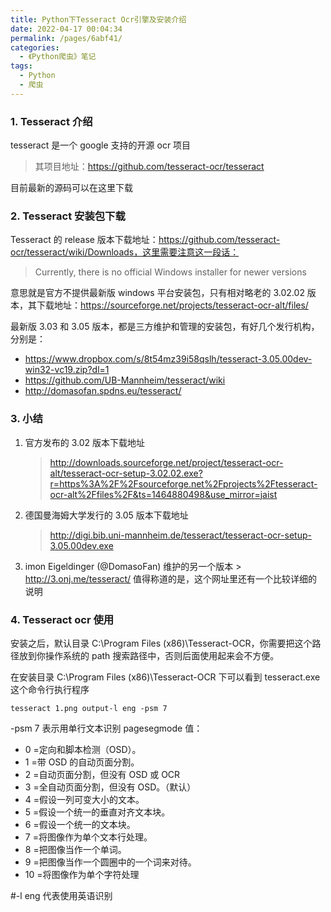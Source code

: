 ```yaml
---
title: Python下Tesseract Ocr引擎及安装介绍
date: 2022-04-17 00:04:34
permalink: /pages/6abf41/
categories:
  - 《Python爬虫》笔记
tags:
  - Python
  - 爬虫
---
```


### 1. Tesseract 介绍

tesseract 是一个 google 支持的开源 ocr 项目

> 其项目地址：https://github.com/tesseract-ocr/tesseract

目前最新的源码可以在这里下载

### 2. Tesseract 安装包下载

Tesseract 的 release 版本下载地址：https://github.com/tesseract-ocr/tesseract/wiki/Downloads，这里需要注意这一段话：

> Currently, there is no official Windows installer for newer versions

意思就是官方不提供最新版 windows 平台安装包，只有相对略老的 3.02.02 版本，其下载地址：https://sourceforge.net/projects/tesseract-ocr-alt/files/

最新版 3.03 和 3.05 版本，都是三方维护和管理的安装包，有好几个发行机构，分别是：

- https://www.dropbox.com/s/8t54mz39i58qslh/tesseract-3.05.00dev-win32-vc19.zip?dl=1
- https://github.com/UB-Mannheim/tesseract/wiki
- http://domasofan.spdns.eu/tesseract/

### 3. 小结

1. 官方发布的 3.02 版本下载地址

   > http://downloads.sourceforge.net/project/tesseract-ocr-alt/tesseract-ocr-setup-3.02.02.exe?r=https%3A%2F%2Fsourceforge.net%2Fprojects%2Ftesseract-ocr-alt%2Ffiles%2F&ts=1464880498&use_mirror=jaist

2. 德国曼海姆大学发行的 3.05 版本下载地址

   > http://digi.bib.uni-mannheim.de/tesseract/tesseract-ocr-setup-3.05.00dev.exe

3. imon Eigeldinger (@DomasoFan) 维护的另一个版本 > http://3.onj.me/tesseract/
   值得称道的是，这个网址里还有一个比较详细的说明

### 4. Tesseract ocr 使用

安装之后，默认目录 C:\Program Files (x86)\Tesseract-OCR，你需要把这个路径放到你操作系统的 path 搜索路径中，否则后面使用起来会不方便。

在安装目录 C:\Program Files (x86)\Tesseract-OCR 下可以看到 tesseract.exe 这个命令行执行程序

```shell
tesseract 1.png output-l eng -psm 7
```

-psm 7 表示用单行文本识别
pagesegmode 值：

- 0 =定向和脚本检测（OSD）。
- 1 =带 OSD 的自动页面分割。
- 2 =自动页面分割，但没有 OSD 或 OCR
- 3 =全自动页面分割，但没有 OSD。（默认）
- 4 =假设一列可变大小的文本。
- 5 =假设一个统一的垂直对齐文本块。
- 6 =假设一个统一的文本块。
- 7 =将图像作为单个文本行处理。
- 8 =把图像当作一个单词。
- 9 =把图像当作一个圆圈中的一个词来对待。
- 10 =将图像作为单个字符处理

#-l eng 代表使用英语识别
